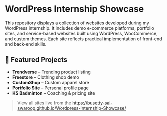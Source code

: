 # WordPress Internship Showcase

This repository displays a collection of websites developed during my WordPress internship. 
It includes demo e-commerce platforms, portfolio sites, and service-based websites built using 
WordPress, WooCommerce, and custom themes. Each site reflects practical implementation of 
front-end and back-end skills.

## 🚀 Featured Projects
- **Trendverse** – Trending product listing
- **Freestore** – Clothing shop demo
- **CustomShop** – Custom apparel store
- **Portfolio Site** – Personal profile page
- **KS Badminton** – Coaching & pricing site

> View all sites live from the https://busetty-sai-swaroop.github.io/Wordpress-Internship-Showcase/
